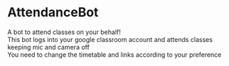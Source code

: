 # AttendanceBot
A bot to attend classes on your behalf!<br>
This bot logs into your google classroom account and attends classes keeping mic and camera off <br>
You need to change the timetable and links according to your preference <br>
